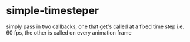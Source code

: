 simple-timesteper
=================

simply pass in two callbacks, one that get's called at a fixed time step i.e. 60 fps, the other is called on every animation frame
